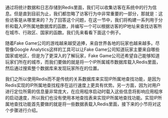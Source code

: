 通过将统计数据和日志存储到Redis里面，我们可以收集访客在系统中的行为信息。但是直到目前为止，我们都忽略了访客行为中非常重要的一部分，那就是：这些访客是从哪里来的？为了回答这个问题，在这一节中，我们将构建一系列用于分析和载入IP所属地数据库的函数，并编写一个可以根据访客的IP地址来查找访客所在城市、行政区、国家的函数。我们先来看看下面这个例子。

随着Fake Game公司的游戏越来越受追捧，来自世界各地的玩家也越来越多。尽管像Google Analytics这样的工具可以让Fake Game公司知道玩家主要来自哪些国家或地区，但是为了更深入的了解玩家，Fake Game公司还希望自己能够知道玩家们所在的城市，而我们要做的就是将一个IP所属城市数据库载入Redis里面，然后通过搜索整个数据库来发现玩家所在的位置。

我们之所以使用Redis而不是传统的关系数据库来实现IP所属地查找功能，是因为Redis实现的IP所属地查找程序在运行速度上更具有优势。另一方面，因为对用户进行定位所需的信息量非常庞大，在应用程序启动时载入这些信息将影响应用程序的启动速度，所以我们也没有使用本地查找表来实现IP所属地查找功能。实现IP所属地查找功能首先要做的就是将一些数据表载入Redis里面，接下来的小节将对这个步骤进行介绍。



